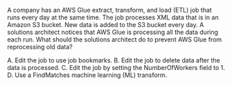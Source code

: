 A company has an AWS Glue extract, transform, and load (ETL) job that runs every day at the same time. The job processes XML data that is in an Amazon S3 bucket. New data is added to the S3 bucket every day. A solutions architect notices that AWS Glue is processing all the data during each run. What should the solutions architect do to prevent AWS Glue from reprocessing old data? 

A. Edit the job to use job bookmarks. 
B. Edit the job to delete data after the data is processed. 
C. Edit the job by setting the NumberOfWorkers field to 1. 
D. Use a FindMatches machine learning (ML) transform.